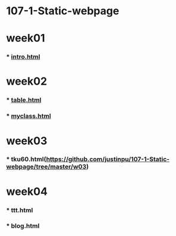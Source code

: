 # 107-1-Static-webpage


# week01
### *  [ intro.html ](https://github.com/justinpu/107-1-Static-webpage/tree/master/w01)

# week02
### * [table.html ](https://github.com/justinpu/107-1-Static-webpage/tree/master/w02)
### * [myclass.html](https://github.com/justinpu/107-1-Static-webpage)

# week03 
### * tku60.html(https://github.com/justinpu/107-1-Static-webpage/tree/master/w03)

# week04
### * ttt.html  
### * blog.html
<!--stackedit_data:
eyJoaXN0b3J5IjpbLTEyNTQxNDIyMjhdfQ==
-->